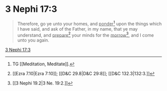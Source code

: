 # 3 Nephi 17:3

> Therefore, go ye unto your homes, and <u>ponder</u>[^a] upon the things which I have said, and ask of the Father, in my name, that ye may understand, and <u>prepare</u>[^b] your minds for the <u>morrow</u>[^c], and I come unto you again.

[3 Nephi 17:3](https://www.churchofjesuschrist.org/study/scriptures/bofm/3-ne/17?lang=eng&id=p3#p3)


[^a]: TG [[Meditation, Meditate]].
[^b]: [[Ezra 7.10|Ezra 7:10]]; [[D&C 29.8|D&C 29:8]]; [[D&C 132.3|132:3.]]
[^c]: [[3 Nephi 19.2|3 Ne. 19:2.]]
